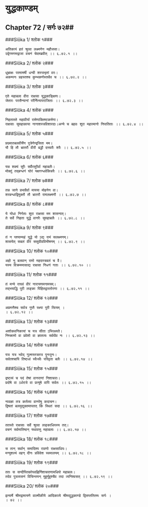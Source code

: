 युद्धकाण्डम्
===============================


## Chapter 72  / सर्गः ७२##


###Slōka 1/ श्लोक १###


    अतिकायं हतं श्रुत्वा लक्ष्मणेन महौजसा।
    उद्वेगमगमद्राजा वचनं चेदमब्रवीत् ।। ६.७२.१ ।।


###Slōka 2/ श्लोक २###


    धूभ्राक्षः परमामर्षी धन्वी शस्त्रभृतां वरः।
    अकम्पनः प्रहस्तश्च कुम्भकर्णस्तथैव च ।। ६.७२.२ ।।


###Slōka 3/ श्लोक ३###


    एते महाबला वीरा राक्षसा युद्धकाङ्क्षिणः।
    जेतारः परसैन्यानां परैर्नित्यापराजिताः ।। ६.७२.३ ।।


###Slōka 4/ श्लोक ४###


    निहतास्ते महावीर्या रामेणाक्लिष्टकर्मणा।
    राक्षसाः सुमहाकाया नानाशस्त्रविशारदाः।अन्ये च बहवः शूरा महात्मानो निपातिताः ।। ६.७२.४ ।।


###Slōka 5/ श्लोक ५###


    प्रख्यातबलवीर्येण पुत्रेणेन्द्रजिता मम।
    यौ हि तौ भ्रातरौ वीरौ बद्धौ दत्तवरैः शरैः ।। ६.७२.५ ।।


###Slōka 6/ श्लोक ६###


    यन्न शक्यं सुरैः सर्वैरसुरैर्वा महाबलैः।
    मोक्तुं तद्बन्धनं घोरं यक्षगन्धर्वकिन्नरैः ।। ६.७२.६ ।।


###Slōka 7/ श्लोक ७###


    तन्न जाने प्रभावैर्वा मायया मोहनेन वा।
    शरबन्धाद्विमुक्तौ तौ भ्रातरौ रामलक्ष्मणौ ।। ६.७२.७ ।।


###Slōka 8/ श्लोक ८###


    ये योधा निर्गताः शूरा राक्षसा मम शासनात्।
    ते सर्वे निहता युद्धे वानरैः सुमहाबलैः ।। ६.७२.८ ।।


###Slōka 9/ श्लोक ९###


    तं न पश्याम्यहं युद्धे यो ऽद्य रामं सलक्ष्मणम्।
    शासयेत् सबलं वीरं ससुग्रीवविभीषणम् ।। ६.७२.९ ।।


###Slōka 10/ श्लोक १०###


    अहो नु बलवान् रामो महदस्त्रबलं च वै।
    यस्य विक्रममासाद्य राक्षसा निधनं गताः ।। ६.७२.१० ।।


###Slōka 11/ श्लोक ११###


    तं मन्ये राघवं वीरं नारायणमनामयम्।
    तद्भयाद्धि पुरी लङ्का पिहितद्वारतोरणा ।। ६.७२.११ ।।


###Slōka 12/ श्लोक १२###


    अप्रमत्तैश्च सर्वत्र गुप्तै रक्ष्या पुरी त्वियम् ।
    । ६.७२.१२ ।।


###Slōka 13/ श्लोक १३###


    अशोकवनिकायां च यत्र सीता ऽभिरक्ष्यते।
    निष्क्रामो वा प्रवेशो वा ज्ञातव्यः सर्वथैव नः ।। ६.७२.१३ ।।


###Slōka 14/ श्लोक १४###


    यत्र यत्र भवेद् गुल्मस्तत्रतत्र पुनःपुनः।
    सर्वतश्चापि तिष्ठध्वं स्वैःस्वैः परिवृता बलैः ।। ६.७२.१४ ।।


###Slōka 15/ श्लोक १५###


    द्रष्टव्यं च पदं तेषां वानराणां निशाचराः।
    प्रदोषे वा ऽर्धरात्रे वा प्रत्यूषे वापि सर्वतः ।। ६.७२.१५ ।।


###Slōka 16/ श्लोक १६###


    नावज्ञा तत्र कर्तव्या वानरेषु कदाचन।
    द्विषतां बलमुद्युक्तमापतत् किं स्थितं सदा ।। ६.७२.१६ ।।


###Slōka 17/ श्लोक १७###


    ततस्ते राक्षसाः सर्वे श्रुत्वा लङ्काधिपस्य तत्।
    वचनं सर्वमातिष्ठन् यथावत्तु महाबलाः ।। ६.७२.१७ ।।


###Slōka 18/ श्लोक १८###


    स तान् सर्वान् समादिश्य रावणो राक्षसाधिपः।
    मन्युशल्यं वहन् दीनः प्रविवेश स्वमालयम् ।। ६.७२.१८ ।।


###Slōka 19/ श्लोक १९###


    ततः स सन्दीपितकोपवह्निर्निशाचराणामधिपो महाबलः।
    तदेव पुत्रव्यसनं विचिन्तयन् मुहुर्मुहुश्चैव तदा व्यनिश्वसत् ।। ६.७२.१९ ।।


###Slōka 20/ श्लोक २०###


    इत्यार्षे श्रीमद्रामायणे वाल्मीकीये आदिकाव्ये श्रीमद्युद्धकाण्डे द्विसप्ततितमः सर्गः ।
    । ७२ ।।


